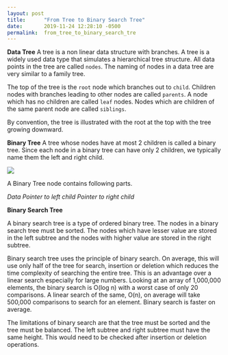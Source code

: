 ```yaml
---
layout: post
title:      "From Tree to Binary Search Tree"
date:       2019-11-24 12:28:10 -0500
permalink:  from_tree_to_binary_search_tre
---
```





**Data Tree**
A tree is a non linear data structure with branches. A tree is a widely used data type that simulates a hierarchical tree structure. All data points in the tree are called `nodes`. The naming of nodes in a data tree are very similar to a family tree.

The top of the tree is the `root` node which branches out to `child`. Children nodes with branches leading to other nodes are called `parents`. A node which has no children are called `leaf` nodes. Nodes which are children of the same parent node are called `siblings`. 

By convention, the tree is illustrated with the root at the top with the tree growing downward.


**Binary Tree** 
A tree whose nodes have at most 2 children is called a binary tree. Since each node in a binary tree can have only 2 children, we typically name them the left and right child. 

![](https://imgur.com/a/z3JMjhO)

A Binary Tree node contains following parts.

*Data
Pointer to left child
Pointer to right child*

**Binary Search Tree**

A binary search tree is a type of ordered binary tree. The nodes in a binary search tree must be sorted. The nodes which have lesser value are stored in the left subtree and the nodes with higher value are stored in the right subtree.

Binary search tree uses the principle of binary search. On average, this will use only half of the tree for search, insertion or deletion which reduces the time complexity of searching the entire tree. This is an advantage over a linear search especially for large numbers. Looking at an array of 1,000,000 elements, the binary search is O(log n) with a worst case of only 20 comparisons. A linear search of the same, O(n), on average will take 500,000 comparisons to search for an element. Binary search is faster on average. 

The limitations of binary search are that the tree must be sorted and the tree must be balanced. The left subtree and right subtree must have the same height. This would need to be checked after insertion or deletion operations.



